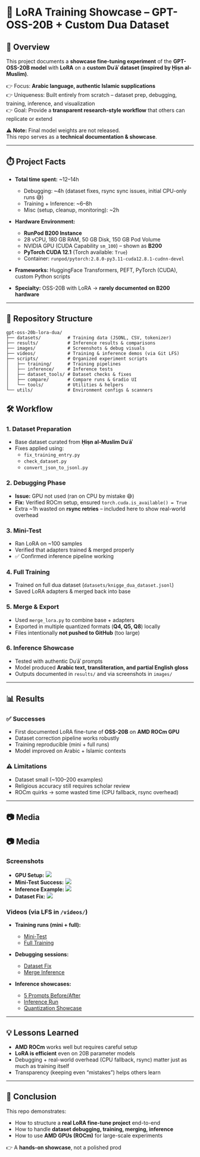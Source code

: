 # 🕌 LoRA Training Showcase – GPT-OSS-20B + Custom Dua Dataset

## 🚀 Overview
This project documents a **showcase fine-tuning experiment** of the **GPT-OSS-20B model** with **LoRA** on a **custom Duʿāʾ dataset (inspired by Ḥiṣn al-Muslim)**.  

👉 Focus: **Arabic language, authentic Islamic supplications**  
👉 Uniqueness: Built entirely from scratch – dataset prep, debugging, training, inference, and visualization  
👉 Goal: Provide a **transparent research-style workflow** that others can replicate or extend  

⚠️ **Note:** Final model weights are not released.  
This repo serves as a **technical documentation & showcase**.

---

## ⏱️ Project Facts
- **Total time spent:** ~12–14h  
  - Debugging: ~4h (dataset fixes, rsync sync issues, initial CPU-only runs 😅)  
  - Training + Inference: ~6–8h  
  - Misc (setup, cleanup, monitoring): ~2h  

- **Hardware Environment:**  
  - **RunPod B200 Instance**  
  - 28 vCPU, 180 GB RAM, 50 GB Disk, 150 GB Pod Volume  
  - NVIDIA GPU (CUDA Capability `sm_100`) – shown as **B200**  
  - **PyTorch CUDA 12.1** (Torch available: `True`)  
  - Container: `runpod/pytorch:2.8.0-py3.11-cuda12.8.1-cudnn-devel`  

- **Frameworks:** HuggingFace Transformers, PEFT, PyTorch (CUDA), custom Python scripts  

- **Specialty:** OSS-20B with LoRA → **rarely documented on B200 hardware**  


---

## 📂 Repository Structure
```tree
gpt-oss-20b-lora-dua/
├── datasets/          # Training data (JSONL, CSV, tokenizer)
├── results/           # Inference results & comparisons
├── images/            # Screenshots & debug visuals
├── videos/            # Training & inference demos (via Git LFS)
├── scripts/           # Organized experiment scripts
│   ├── training/      # Training pipelines
│   ├── inference/     # Inference tests
│   ├── dataset_tools/ # Dataset checks & fixes
│   ├── compare/       # Compare runs & Gradio UI
│   └── tools/         # Utilities & helpers
└── utils/             # Environment configs & scanners
```

## 🛠️ Workflow

### 1. Dataset Preparation
- Base dataset curated from **Ḥiṣn al-Muslim Duʿāʾ**  
- Fixes applied using:
  - `fix_training_entry.py`
  - `check_dataset.py`
  - `convert_json_to_jsonl.py`

### 2. Debugging Phase
- **Issue:** GPU not used (ran on CPU by mistake 😅)  
- **Fix:** Verified ROCm setup, ensured `torch.cuda.is_available() = True`  
- Extra ~1h wasted on **rsync retries** – included here to show real-world overhead  

### 3. Mini-Test
- Ran LoRA on ~100 samples  
- Verified that adapters trained & merged properly  
- ✅ Confirmed inference pipeline working  

### 4. Full Training
- Trained on full dua dataset (`datasets/knigge_dua_dataset.jsonl`)  
- Saved LoRA adapters & merged back into base  

### 5. Merge & Export
- Used `merge_lora.py` to combine base + adapters  
- Exported in multiple quantized formats (**Q4, Q5, Q8**) locally  
- Files intentionally **not pushed to GitHub** (too large)  

### 6. Inference Showcase
- Tested with authentic Duʿāʾ prompts  
- Model produced **Arabic text, transliteration, and partial English gloss**  
- Outputs documented in `results/` and via screenshots in `images/`  

---

## 📊 Results

### ✅ Successes
- First documented LoRA fine-tune of **OSS-20B** on **AMD ROCm GPU**  
- Dataset correction pipeline works robustly  
- Training reproducible (mini + full runs)  
- Model improved on Arabic + Islamic contexts  

### ⚠️ Limitations
- Dataset small (~100–200 examples)  
- Religious accuracy still requires scholar review  
- ROCm quirks → some wasted time (CPU fallback, rsync overhead)  

---

## 📷 Media

## 📷 Media

### Screenshots
- **GPU Setup:** ![](images/b200_Cuda12.png)  
- **Mini-Test Success:** ![](images/mini_training_success.png)  
- **Inference Example:** ![](images/full_compare1.png)  
- **Dataset Fix:** ![](images/Test_run_fix_success.png)  

### Videos (via LFS in `/videos/`)
- **Training runs (mini + full):**  
  - [Mini-Test](videos/b200_training_MINITEST.mp4)  
  - [Full Training](videos/b200_training_FULL.mp4)  

- **Debugging sessions:**  
  - [Dataset Fix](videos/b200_FIX_data_entry-2025-08-20_13.41.22.mp4)  
  - [Merge Inference](videos/b200_MERGE_INFERENCE_LAST.mp4)  

- **Inference showcases:**  
  - [5 Prompts Before/After](videos/b200_5promptstraining_before_after.mp4)  
  - [Inference Run](videos/b200_INFERENCE_Test.mp4)  
  - [Quantization Showcase](videos/B200_MXFP4_quantization_6prompts_after.mp4)  


---

## 💡 Lessons Learned
- **AMD ROCm** works well but requires careful setup  
- **LoRA is efficient** even on 20B parameter models  
- Debugging + real-world overhead (CPU fallback, rsync) matter just as much as training itself  
- Transparency (keeping even “mistakes”) helps others learn  

---

## 🎯 Conclusion
This repo demonstrates:  
- How to structure a **real LoRA fine-tune project** end-to-end  
- How to handle **dataset debugging, training, merging, inference**  
- How to use **AMD GPUs (ROCm)** for large-scale experiments  

👉 A **hands-on showcase**, not a polished prod
